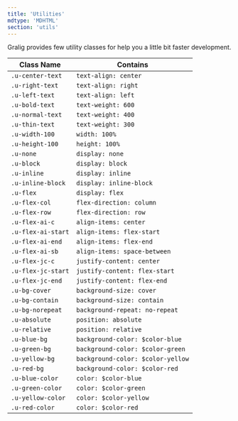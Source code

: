 ```yaml
---
title: 'Utilities'
mdtype: 'MDHTML'
section: 'utils'
---
```


Gralig provides few utility classes for help you a little bit faster development.

<div class="gra-s-wrapper">
  <div class="table-wrapper">
    <table class="table table-bordered">
      <thead>
      <thead>
        <tr>
          <th>Class Name</th>
          <th>Contains</th>
        </tr>
      </thead>
      <tbody>
        <tr>
          <td><code>.u-center-text</code></td>
          <td><code>text-align: center</code></td>
        </tr>
        <tr>
          <td><code>.u-right-text</code></td>
          <td><code>text-align: right</code></td>
        </tr>
        <tr>
          <td><code>.u-left-text</code></td>
          <td><code>text-align: left</code></td>
        </tr>
        <tr>
          <td><code>.u-bold-text</code></td>
          <td><code>text-weight: 600</code></td>
        </tr>
        <tr>
          <td><code>.u-normal-text</code></td>
          <td><code>text-weight: 400</code></td>
        </tr>
        <tr>
          <td><code>.u-thin-text</code></td>
          <td><code>text-weight: 300</code></td>
        </tr>
        <tr>
          <td><code>.u-width-100</code></td>
          <td><code>width: 100%</code></td>
        </tr>
        <tr>
          <td><code>.u-height-100</code></td>
          <td><code>height: 100%</code></td>
        </tr>
        <tr>
          <td><code>.u-none</code></td>
          <td><code>display: none</code></td>
        </tr>
        <tr>
          <td><code>.u-block</code></td>
          <td><code>display: block</code></td>
        </tr>
        <tr>
          <td><code>.u-inline</code></td>
          <td><code>display: inline</code></td>
        </tr>
        <tr>
          <td><code>.u-inline-block</code></td>
          <td><code>display: inline-block</code></td>
        </tr>
        <tr>
          <td><code>.u-flex</code></td>
          <td><code>display: flex</code></td>
        </tr>
        <tr>
          <td><code>.u-flex-col</code></td>
          <td><code>flex-direction: column</code></td>
        </tr>
        <tr>
          <td><code>.u-flex-row</code></td>
          <td><code>flex-direction: row</code></td>
        </tr>
        <tr>
          <td><code>.u-flex-ai-c</code></td>
          <td><code>align-items: center</code></td>
        </tr>
        <tr>
          <td><code>.u-flex-ai-start</code></td>
          <td><code>align-items: flex-start</code></td>
        </tr>
        <tr>
          <td><code>.u-flex-ai-end</code></td>
          <td><code>align-items: flex-end</code></td>
        </tr>
        <tr>
          <td><code>.u-flex-ai-sb</code></td>
          <td><code>align-items: space-between</code></td>
        </tr>
        <tr>
          <td><code>.u-flex-jc-c</code></td>
          <td><code>justify-content: center</code></td>
        </tr>
        <tr>
          <td><code>.u-flex-jc-start</code></td>
          <td><code>justify-content: flex-start</code></td>
        </tr>
        <tr>
          <td><code>.u-flex-jc-end</code></td>
          <td><code>justify-content: flex-end</code></td>
        </tr>
        <tr>
          <td><code>.u-bg-cover</code></td>
          <td><code>background-size: cover</code></td>
        </tr>
        <tr>
          <td><code>.u-bg-contain</code></td>
          <td><code>background-size: contain</code></td>
        </tr>
        <tr>
          <td><code>.u-bg-norepeat</code></td>
          <td><code>background-repeat: no-repeat</code></td>
        </tr>
        <tr>
          <td><code>.u-absolute</code></td>
          <td><code>position: absolute</code></td>
        </tr>
        <tr>
          <td><code>.u-relative</code></td>
          <td><code>position: relative</code></td>
        </tr>
        <tr>
          <td><code>.u-blue-bg</code></td>
          <td><code>background-color: $color-blue</code></td>
        </tr>
        <tr>
          <td><code>.u-green-bg</code></td>
          <td><code>background-color: $color-green</code></td>
        </tr>
        <tr>
          <td><code>.u-yellow-bg</code></td>
          <td><code>background-color: $color-yellow</code></td>
        </tr>
        <tr>
          <td><code>.u-red-bg</code></td>
          <td><code>background-color: $color-red</code></td>
        </tr>
        <tr>
          <td><code>.u-blue-color</code></td>
          <td><code>color: $color-blue</code></td>
        </tr>
        <tr>
          <td><code>.u-green-color</code></td>
          <td><code>color: $color-green</code></td>
        </tr>
        <tr>
          <td><code>.u-yellow-color</code></td>
          <td><code>color: $color-yellow</code></td>
        </tr>
        <tr>
          <td><code>.u-red-color</code></td>
          <td><code>color: $color-red</code></td>
        </tr>
      </tbody>
    </table>
  </div>
</div>